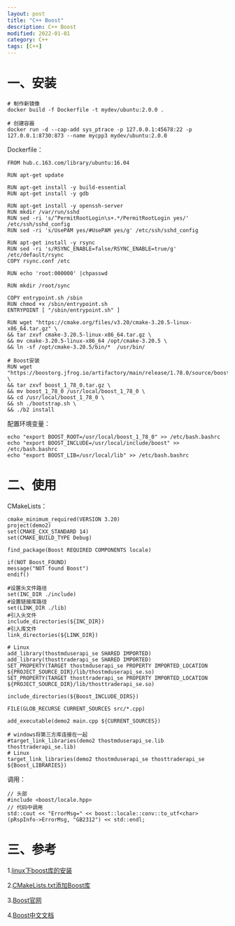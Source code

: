 ```yaml
---
layout: post
title: "C++ Boost"
description: C++ Boost
modified: 2022-01-01
category: C++
tags: [C++]
---
```


# 一、安装

    # 制作新镜像
    docker build -f Dockerfile -t mydev/ubuntu:2.0.0 .
    
    # 创建容器
    docker run -d --cap-add sys_ptrace -p 127.0.0.1:45678:22 -p 127.0.0.1:8730:873 --name mycpp3 mydev/ubuntu:2.0.0

Dockerfile：

    FROM hub.c.163.com/library/ubuntu:16.04
    
    RUN apt-get update
    
    RUN apt-get install -y build-essential
    RUN apt-get install -y gdb
    
    RUN apt-get install -y openssh-server
    RUN mkdir /var/run/sshd
    RUN sed -ri 's/^PermitRootLogin\s+.*/PermitRootLogin yes/' /etc/ssh/sshd_config
    RUN sed -ri 's/UsePAM yes/#UsePAM yes/g' /etc/ssh/sshd_config
    
    RUN apt-get install -y rsync
    RUN sed -ri 's/RSYNC_ENABLE=false/RSYNC_ENABLE=true/g' /etc/default/rsync
    COPY rsync.conf /etc
    
    RUN echo 'root:000000' |chpasswd
    
    RUN mkdir /root/sync
    
    COPY entrypoint.sh /sbin
    RUN chmod +x /sbin/entrypoint.sh
    ENTRYPOINT [ "/sbin/entrypoint.sh" ]
    
    RUN wget "https://cmake.org/files/v3.20/cmake-3.20.5-linux-x86_64.tar.gz" \
    && tar zxvf cmake-3.20.5-linux-x86_64.tar.gz \
    && mv cmake-3.20.5-linux-x86_64 /opt/cmake-3.20.5 \
    && ln -sf /opt/cmake-3.20.5/bin/*  /usr/bin/
    
    # Boost安装 
    RUN wget "https://boostorg.jfrog.io/artifactory/main/release/1.78.0/source/boost_1_78_0.tar.gz" \
    && tar zxvf boost_1_78_0.tar.gz \
    && mv boost_1_78_0 /usr/local/boost_1_78_0 \
    && cd /usr/local/boost_1_78_0 \
    && sh ./bootstrap.sh \
    && ./b2 install

配置环境变量：

    echo "export BOOST_ROOT=/usr/local/boost_1_78_0" >> /etc/bash.bashrc
    echo "export BOOST_INCLUDE=/usr/local/include/boost" >> /etc/bash.bashrc
    echo "export BOOST_LIB=/usr/local/lib" >> /etc/bash.bashrc

# 二、使用

CMakeLists：

    cmake_minimum_required(VERSION 3.20)
    project(demo2)
    set(CMAKE_CXX_STANDARD 14)
    set(CMAKE_BUILD_TYPE Debug)
    
    find_package(Boost REQUIRED COMPONENTS locale)
    
    if(NOT Boost_FOUND)
    message("NOT found Boost")
    endif()
    
    #设置头文件路径
    set(INC_DIR ./include)
    #设置链接库路径
    set(LINK_DIR ./lib)
    #引入头文件
    include_directories(${INC_DIR})
    #引入库文件
    link_directories(${LINK_DIR})
    
    # Linux
    add_library(thostmduserapi_se SHARED IMPORTED)
    add_library(thosttraderapi_se SHARED IMPORTED)
    SET_PROPERTY(TARGET thostmduserapi_se PROPERTY IMPORTED_LOCATION ${PROJECT_SOURCE_DIR}/lib/thostmduserapi_se.so)
    SET_PROPERTY(TARGET thosttraderapi_se PROPERTY IMPORTED_LOCATION ${PROJECT_SOURCE_DIR}/lib/thosttraderapi_se.so)
    
    include_directories(${Boost_INCLUDE_DIRS})
    
    FILE(GLOB_RECURSE CURRENT_SOURCES src/*.cpp)
    
    add_executable(demo2 main.cpp ${CURRENT_SOURCES})
    
    # windows将第三方库连接在一起
    #target_link_libraries(demo2 thostmduserapi_se.lib thosttraderapi_se.lib)
    # Linux
    target_link_libraries(demo2 thostmduserapi_se thosttraderapi_se ${Boost_LIBRARIES})

调用：

    // 头部
    #include <boost/locale.hpp>
    // 代码中调用
    std::cout << "ErrorMsg=" << boost::locale::conv::to_utf<char>(pRspInfo->ErrorMsg, "GB2312") << std::endl;

# 三、参考

1.[linux下boost库的安装](https://www.cnblogs.com/LyndonYoung/articles/5288618.html)

2.[CMakeLists.txt添加Boost库](https://blog.csdn.net/u011608180/article/details/103770401)

3.[Boost官网](https://www.boost.org/)

4.[Boost中文文档](http://zh.highscore.de/cpp/boost/)